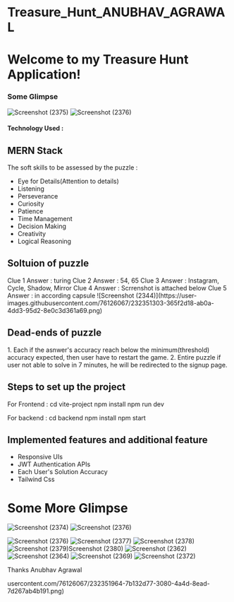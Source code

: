 # Treasure_Hunt_ANUBHAV_AGRAWAL
<h1>Welcome to my Treasure Hunt Application!</h1>
<h3>Some Glimpse</h3>

![Screenshot (2375)](https://user-images.githubusercontent.com/76126067/232350545-d2a9b9c3-bf1f-4704-ba5e-d6dc708da0e6.png)
![Screenshot (2376)](https://user-images.githubusercontent.com/76126067/232350584-7113f714-1f01-4187-a335-fcf231505849.png)

<h4>Technology Used :</h4><h2>MERN Stack</h2>
The soft skills to be assessed by the puzzle : 
<ul>
<li>Eye for Details(Attention to details)</li>
<li>Listening</li>
<li>Perseverance</li>
<li>Curiosity</li>
<li>Patience</li>
<li>Time Management</li>
<li>Decision Making</li>
<li>Creativity</li>
<li>Logical Reasoning</li>
</ul>

<h2>Soltuion of puzzle</h2>
Clue 1 Answer : turing
Clue 2 Answer : 54, 65
Clue 3 Answer : Instagram, Cycle, Shadow, Mirror
Clue 4 Answer : Scrrenshot is attached below 
Clue 5 Answer : in according capsule
![Screenshot (2344)](https://user-images.githubusercontent.com/76126067/232351303-365f2d18-ab0a-4dd3-95d2-8e0c3d361a69.png)

<h2>Dead-ends of puzzle</h2>
1. Each if the asnwer's accuracy reach below the minimum(threshold) accuracy expected, then user have to restart the game.
2. Entire puzzle if user not able to solve in 7 minutes, he will be redirected to the signup page.

<h2>Steps to set up the project</h2>
For Frontend : 
cd vite-project
npm install
npm run dev

For backend : 
cd backend
npm install
npm start

<h2>Implemented features and additional feature</h2>
<ul>
<li>Responsive UIs</li>
<li>JWT Authentication APIs</li>
<li>Each User's Solution Accuracy</li>
<li>Tailwind Css</li>
</ul>

<h1> Some More Glimpse </h1>

![Screenshot (2374)](https://user-images.githubusercontent.com/76126067/232352220-6312ef93-77e6-43ed-92e7-9543a7c62448.png)
![Screenshot (2376)](https://user-images.githubusercontent.com/76126067/232352225-618ac115-6578-45be-83c4-1e1d559f9865.png)

![Screenshot (2376)](https://user-images.githubusercontent.com/76126067/232352239-280b0332-7df9-4ffe-bd62-cfc360323155.png)
![Screenshot (2377)](https://user-images.githubusercontent.com/76126067/232352243-c4035251-a21c-43dd-adfb-0d5c7115e322.png)
![Screenshot (2378)](https://user-images.githubusercontent.com/76126067/232352247-1c0adc4a-0f00-4b75-8714-ece7a3f2ded2.png)
![Screenshot (2379)![Screenshot (2380)](https://user-images.githubusercontent.com/76126067/232352257-8c370f2f-c59c-4ebd-bf31-0cef149f062c.png)
](https://user-images.githubusercontent.com/76126067/232352254-7559f357-0796-4ae4-97b6-2868975e2ee7.png)
![Screenshot (2362)](https://user-images.githubusercontent.com/76126067/232352287-5e9d30ff-2693-4bd4-a080-47fb5aedcc46.png)
![Screenshot (2364)](https://user-images.githubusercontent.com/76126067/232352294-6bd34dc4-9ebd-4a52-a0a4-fc87fcc1abbe.png)
![Screenshot (2369)](https://user-images.githubusercontent.com/76126067/232352304-063dde44-a237-4e63-bb5a-4d198a1cb96c.png)
![Screenshot (2372)](https://user-images.githubusercontent.com/76126067/232352310-6321edbb-d044-43c1-81a1-cb4fc9ce105e.png)

Thanks
Anubhav Agrawal

usercontent.com/76126067/232351964-7b132d77-3080-4a4d-8ead-7d267ab4b191.png)










